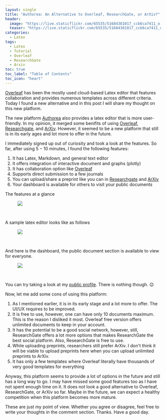 ```yaml
---
layout: single
title: "Authorea: An Alternative to Overleaf, ResearchGate, or ArXiv?"
header:
  image: "https://live.staticflickr.com/65535/51684381017_ccb6ca7411_o.png"
  teaser: "https://live.staticflickr.com/65535/51684381017_ccb6ca7411_o.png"
categories:
  - Latex
tags:
  - Latex
  - Tutorial
  - Overleaf
  - ResearchGate
  - Arxiv
toc: true
toc_label: "Table of Contents"
toc_icon: "heart"
---
```



[Overleaf](https://www.overleaf.com) has been the mostly used cloud-based Latex editor that features collaboration and provides numerous templates across different criteria. Today I found a new alternative and in this post I will share my thought on this new platform.

The new platform [Authorea](https://www.authorea.com/) also provides a latex editor that is more user-friendly. In my opinion, it merged some benifits of using [Overleaf](https://www.overleaf.com), [Researchgate](https://www.researchgate.net/), and [ArXiv](https://arxiv.org/). However, it seemed to be a new platform that still is in its early ages and lot more to offer in the future. 

I immediately signed up out of curiosity and took a look at the features. So far, after using $5-10$ minutes, I found the following features:

1. It has Latex, Markdown, and general text editor
2. It offers integration of interactive document and graphs (plotly)
3. It has collaboration option like [Overleaf](https://www.overleaf.com)
4. Supports direct submission to a few journals
5. You can upload/share a preprint like you can in [Researchgate](https://www.researchgate.net/) and [ArXiv](https://arxiv.org/)
6. Your dashboard is available for others to visit your public documents

The features at a glance

<figure>
  <a href="https://live.staticflickr.com/65535/51686008260_cc8f9a7956_o.png"><img src="https://live.staticflickr.com/65535/51686008260_cc8f9a7956_o.png"></a>
</figure>
<br/>

A sample latex editor looks like as follows

<figure>
  <a href="https://live.staticflickr.com/65535/51685107761_78d15c79e5_o.png"><img src="https://live.staticflickr.com/65535/51685107761_78d15c79e5_o.png"></a>
</figure>
<br/>

And here is the dashboard, the public document section is available to view for everyone.
<figure>
  <a href="https://live.staticflickr.com/65535/51685380398_a9c64e243a_o.png"><img src="https://live.staticflickr.com/65535/51685380398_a9c64e243a_o.png"></a>
</figure>
<br/>

You can try taking a look at my [public profile](https://www.authorea.com/users/446514-shanto-roy). There is nothing though. :wink:

Now, let me add some cons of using this platform:

1. As I mentioned earlier, it is in its early stage and a lot more to offer. The UI/UX requires to be improved. 
2. It is free to use, however, one can have only $10$ documents maximum. This is the reason I disliked it most. Overleaf free version offers unlimited documents to keep in your account.
3. It has the potential to be a good social network, however, still, ResearchGate offers a lot more options that makes ResearchGate the best social platform. Also, ResearchGate is free to use.
4. While uploading preprints, researchers still prefer ArXiv. I don't think it will be viable to upload preprints here when you can upload unlimited preprints to ArXiv.
5. It has only a few templates where Overleaf literally have thousands of very good templates for everything

Anyway, this platform seems to provide a lot of options in the future and still has a long way to go. I may have missed some good features too as I have not spent enough time on it. It does not look a good alternative to Overleaf, ResearchGate, or ArXiv so far. Maybe in the future, we can expect a healthy competition when this platform becomes more mature.

These are just my point of view. Whether you agree or disagree, feel free to write your thoughts in the comment section. Thanks. Have a good day.
<!--stackedit_data:
eyJoaXN0b3J5IjpbLTE4MDc5MDIyMDldfQ==
-->